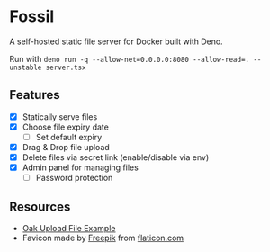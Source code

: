 # Fossil

A self-hosted static file server for Docker built with Deno.

Run with `deno run -q --allow-net=0.0.0.0:8080 --allow-read=. --unstable server.tsx`

## Features

-   [x] Statically serve files
-   [x] Choose file expiry date
    -   [ ] Set default expiry
-   [x] Drag & Drop file upload
-   [x] Delete files via secret link (enable/disable via env)
-   [x] Admin panel for managing files
    -   [ ] Password protection

## Resources

-   [Oak Upload File Example](https://github.com/elycheikhsmail/oak_upload_file)
-   Favicon made by [Freepik](https://www.freepik.com) from [flaticon.com](https://www.flaticon.com/)
